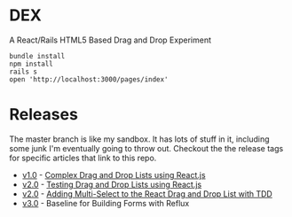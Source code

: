 DEX
===
A React/Rails HTML5 Based Drag and Drop Experiment

    bundle install
    npm install
    rails s
    open 'http://localhost:3000/pages/index'

Releases
========
The master branch is like my sandbox. It has lots of stuff in it, including some junk I'm eventually going to throw out. Checkout the the release tags for specific articles that link to this repo.
- [v1.0](https://github.com/HurricaneJames/dex/tree/v1.0) - [Complex Drag and Drop Lists using React.js](https://reactjsnews.com/complex-drag-and-drop-lists-using-react/)
- [v2.0](https://github.com/HurricaneJames/dex/tree/v2.0) - [Testing Drag and Drop Lists using React.js](https://reactjsnews.com/testing-drag-and-drop-components-in-react-js/)
- [v2.0](https://github.com/HurricaneJames/dex/tree/v2.0) - [Adding Multi-Select to the React Drag and Drop List with TDD](https://reactjsnews.com/using-tdd-with-reactjs/)
- [v3.0](https://github.com/HurricaneJames/dex/tree/v3.1) - Baseline for Building Forms with Reflux
